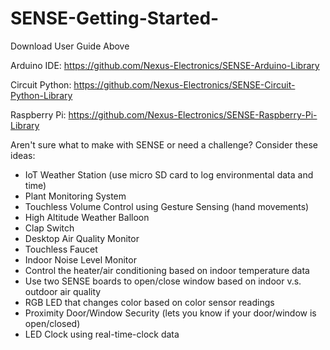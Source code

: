 # SENSE-Getting-Started-

Download User Guide Above

Arduino IDE: https://github.com/Nexus-Electronics/SENSE-Arduino-Library

Circuit Python: https://github.com/Nexus-Electronics/SENSE-Circuit-Python-Library

Raspberry Pi: https://github.com/Nexus-Electronics/SENSE-Raspberry-Pi-Library


Aren't sure what to make with SENSE or need a challenge? Consider these ideas:
- IoT Weather Station (use micro SD card to log environmental data and time) 
- Plant Monitoring System
- Touchless Volume Control using Gesture Sensing (hand movements)  
- High Altitude Weather Balloon 
- Clap Switch 
- Desktop Air Quality Monitor 
- Touchless Faucet
- Indoor Noise Level Monitor 
- Control the heater/air conditioning based on indoor temperature data
- Use two SENSE boards to open/close window based on indoor v.s. outdoor air quality 
- RGB LED that changes color based on color sensor readings 
- Proximity Door/Window Security (lets you know if your door/window is open/closed) 
- LED Clock using real-time-clock data 
